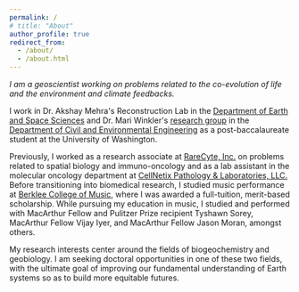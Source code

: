 ```yaml
---
permalink: /
# title: "About"
author_profile: true
redirect_from: 
  - /about/
  - /about.html
---
```


*I am a geoscientist working on problems related to the co-evolution of life and the environment and climate feedbacks.*

I work in Dr. Akshay Mehra's Reconstruction Lab in the <a href='https://www.ess.uw.edu/'>Department of Earth and Space Sciences</a> and Dr. Mari Winkler's <a href='https://winklerlab.com/'>research group</a> in the <a href='https://www.ce.washington.edu/'>Department of Civil and Environmental Engineering</a> as a post-baccalaureate student at the University of Washington.

Previously, I worked as a research associate at <a href="https://rarecyte.com/">RareCyte, Inc.</a> on problems related to spatial biology and immuno-oncology and as a lab assistant in the molecular oncology department at <a href="https://cellnetix.com/">CellNetix Pathology & Laboratories, LLC.</a> Before transitioning into biomedical research, I studied music performance at <a href="https://college.berklee.edu/">Berklee College of Music</a>, where I was awarded a full-tuition, merit-based scholarship. While pursuing my education in music, I studied and performed with MacArthur Fellow and Pulitzer Prize recipient Tyshawn Sorey, MacArthur Fellow Vijay Iyer, and MacArthur Fellow Jason Moran, amongst others.

My research interests center around the fields of biogeochemistry and geobiology. I am seeking doctoral opportunities in one of these two fields, with the ultimate goal of improving our fundamental understanding of Earth systems so as to build more equitable futures.
